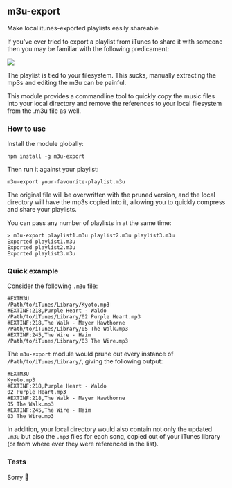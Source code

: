 m3u-export
---

Make local itunes-exported playlists easily shareable

If you've ever tried to export a playlist from iTunes to share it with someone then you may be familiar with the following predicament:

![](http://i.imgur.com/5eSeHpU.jpg)

The playlist is tied to your filesystem. This sucks, manually extracting the mp3s and editing the m3u can be painful.

This module provides a commandline tool to quickly copy the music files into your local directory and remove the references to your local filesystem from the .m3u file as well.

### How to use

Install the module globally:

```
npm install -g m3u-export
```

Then run it against your playlist:

```
m3u-export your-favourite-playlist.m3u
```

The original file will be overwritten with the pruned version, and the local directory will have the mp3s copied into it, allowing you to quickly compress and share your playlists.

You can pass any number of playlists in at the same time:

```
> m3u-export playlist1.m3u playlist2.m3u playlist3.m3u
Exported playlist1.m3u
Exported playlist2.m3u
Exported playlist3.m3u
```

### Quick example

Consider the following `.m3u` file:

```
#EXTM3U
/Path/to/iTunes/Library/Kyoto.mp3
#EXTINF:218,Purple Heart - Waldo
/Path/to/iTunes/Library/02 Purple Heart.mp3
#EXTINF:218,The Walk - Mayer Hawthorne
/Path/to/iTunes/Library/05 The Walk.mp3
#EXTINF:245,The Wire - Haim
/Path/to/iTunes/Library/03 The Wire.mp3
```

The `m3u-export` module would prune out every instance of `/Path/to/iTunes/Library/`, giving the following output:

```
#EXTM3U
Kyoto.mp3
#EXTINF:218,Purple Heart - Waldo
02 Purple Heart.mp3
#EXTINF:218,The Walk - Mayer Hawthorne
05 The Walk.mp3
#EXTINF:245,The Wire - Haim
03 The Wire.mp3
```

In addition, your local directory would also contain not only the updated `.m3u` but also the `.mp3` files for each song, copied out of your iTunes library (or from where ever they were referenced in the list).

### Tests

Sorry :grimacing:
